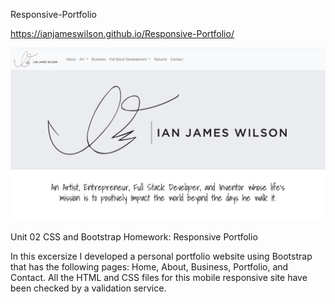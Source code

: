 Responsive-Portfolio

https://ianjameswilson.github.io/Responsive-Portfolio/

![](Portfolio_Images/homepage.png)

Unit 02 CSS and Bootstrap Homework: Responsive Portfolio


In this excersize I developed a personal portfolio website using Bootstrap that has the following pages: Home, About, Business, Portfolio, and Contact. All the HTML and CSS files for this mobile responsive site have been checked by a validation service. 
